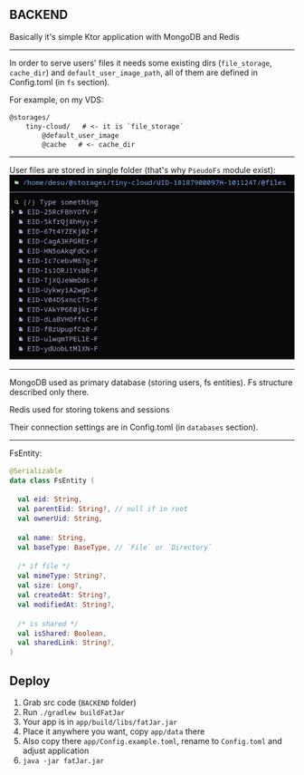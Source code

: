 ## BACKEND

Basically it's simple Ktor application with MongoDB and Redis

---

In order to serve users' files it needs some existing dirs (`file_storage`, `cache_dir`) and `default_user_image_path`,  all of them are defined in Config.toml (in `fs` section).

For example, on my VDS:
```
@storages/
    tiny-cloud/   # <- it is `file_storage`
        @default_user_image
        @cache   # <- cache_dir
```

---

User files are stored in single folder (that's why `PseudoFs` module exist):  
![3.png](https://github.com/4Tipsy/tiny-cloud/blob/main/screenshots/3.png)  

---

MongoDB used as primary database (storing users, fs entities). Fs structure described only there.

Redis used for storing tokens and sessions

Their connection settings are in Config.toml (in `databases` section).

---

FsEntity:
```kt
@Serializable
data class FsEntity (

  val eid: String,
  val parentEid: String?, // null if in root
  val ownerUid: String,

  val name: String,
  val baseType: BaseType, // `File` or `Directory`

  /* if file */
  val mimeType: String?,
  val size: Long?,
  val createdAt: String?,
  val modifiedAt: String?,

  /* is shared */
  val isShared: Boolean,
  val sharedLink: String?,
)
```

## Deploy

1) Grab src code (`BACKEND` folder)
2) Run `./gradlew buildFatJar`
3) Your app is in `app/build/libs/fatJar.jar`
4) Place it anywhere you want, copy `app/data` there
5) Also copy there `app/Config.example.toml`, rename to `Config.toml` and adjust application
5) `java -jar fatJar.jar`
